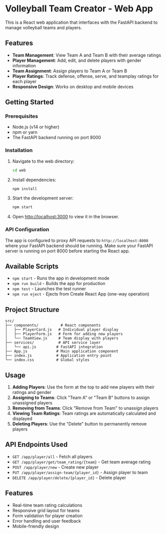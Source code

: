 # Volleyball Team Creator - Web App

This is a React web application that interfaces with the FastAPI backend to manage volleyball teams and players.

## Features

- **Team Management**: View Team A and Team B with their average ratings
- **Player Management**: Add, edit, and delete players with gender information
- **Team Assignment**: Assign players to Team A or Team B
- **Player Ratings**: Track defense, offense, serve, and teamplay ratings for each player
- **Responsive Design**: Works on desktop and mobile devices

## Getting Started

### Prerequisites

- Node.js (v14 or higher)
- npm or yarn
- The FastAPI backend running on port 8000

### Installation

1. Navigate to the web directory:
   ```bash
   cd web
   ```

2. Install dependencies:
   ```bash
   npm install
   ```

3. Start the development server:
   ```bash
   npm start
   ```

4. Open [http://localhost:3000](http://localhost:3000) to view it in the browser.

### API Configuration

The app is configured to proxy API requests to `http://localhost:8000` where your FastAPI backend should be running. Make sure your FastAPI server is running on port 8000 before starting the React app.

## Available Scripts

- `npm start` - Runs the app in development mode
- `npm run build` - Builds the app for production
- `npm test` - Launches the test runner
- `npm run eject` - Ejects from Create React App (one-way operation)

## Project Structure

```
src/
├── components/          # React components
│   ├── PlayerCard.js   # Individual player display
│   ├── PlayerForm.js   # Form for adding new players
│   └── TeamView.js     # Team display with players
├── services/           # API service layer
│   └── api.js         # FastAPI integration
├── App.js             # Main application component
├── index.js           # Application entry point
└── index.css          # Global styles
```

## Usage

1. **Adding Players**: Use the form at the top to add new players with their ratings and gender
2. **Assigning to Teams**: Click "Team A" or "Team B" buttons to assign unassigned players
3. **Removing from Teams**: Click "Remove from Team" to unassign players
4. **Viewing Team Ratings**: Team ratings are automatically calculated and displayed
5. **Deleting Players**: Use the "Delete" button to permanently remove players

## API Endpoints Used

- `GET /app/player/all` - Fetch all players
- `GET /app/player/get/team_rating/{team}` - Get team average rating
- `POST /app/player/new` - Create new player
- `PUT /app/player/assign-team/{player_id}` - Assign player to team
- `DELETE /app/player/delete/{player_id}` - Delete player

## Features

- Real-time team rating calculations
- Responsive grid layout for teams
- Form validation for player creation
- Error handling and user feedback
- Mobile-friendly design
